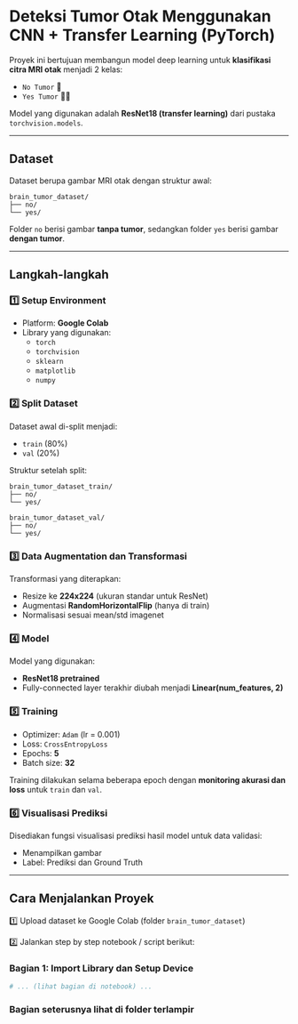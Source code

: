 # Deteksi Tumor Otak Menggunakan CNN + Transfer Learning (PyTorch)

Proyek ini bertujuan membangun model deep learning untuk **klasifikasi citra MRI otak** menjadi 2 kelas:

- `No Tumor` 🧠
- `Yes Tumor` 🧠❌

Model yang digunakan adalah **ResNet18 (transfer learning)** dari pustaka `torchvision.models`.

---

## Dataset

Dataset berupa gambar MRI otak dengan struktur awal:
```
brain_tumor_dataset/
├── no/
└── yes/
```

Folder `no` berisi gambar **tanpa tumor**, sedangkan folder `yes` berisi gambar **dengan tumor**.

---

## Langkah-langkah

### 1️⃣ Setup Environment

- Platform: **Google Colab**
- Library yang digunakan:
  - `torch`
  - `torchvision`
  - `sklearn`
  - `matplotlib`
  - `numpy`

### 2️⃣ Split Dataset

Dataset awal di-split menjadi:

- `train` (80%)
- `val` (20%)

Struktur setelah split:

```
brain_tumor_dataset_train/
├── no/
└── yes/

brain_tumor_dataset_val/
├── no/
└── yes/
```

### 3️⃣ Data Augmentation dan Transformasi

Transformasi yang diterapkan:

- Resize ke **224x224** (ukuran standar untuk ResNet)
- Augmentasi **RandomHorizontalFlip** (hanya di train)
- Normalisasi sesuai mean/std imagenet

### 4️⃣ Model

Model yang digunakan:

- **ResNet18 pretrained**
- Fully-connected layer terakhir diubah menjadi **Linear(num_features, 2)**

### 5️⃣ Training

- Optimizer: `Adam` (lr = 0.001)
- Loss: `CrossEntropyLoss`
- Epochs: **5**
- Batch size: **32**

Training dilakukan selama beberapa epoch dengan **monitoring akurasi dan loss** untuk `train` dan `val`.

### 6️⃣ Visualisasi Prediksi

Disediakan fungsi visualisasi prediksi hasil model untuk data validasi:

- Menampilkan gambar
- Label: Prediksi dan Ground Truth

---

## Cara Menjalankan Proyek

1️⃣ Upload dataset ke Google Colab (folder `brain_tumor_dataset`)

2️⃣ Jalankan step by step notebook / script berikut:

### Bagian 1: Import Library dan Setup Device
```python
# ... (lihat bagian di notebook) ...
```

### Bagian seterusnya lihat di folder terlampir
